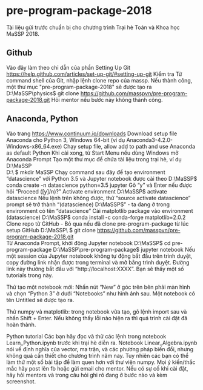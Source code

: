 # pre-program-package-2018
Tài liệu gửi trước chuẩn bị cho chương trình Trại hè Toán và Khoa học MaSSP 2018.
## Github
Vào đây làm theo chỉ dẫn của phần Setting Up Git https://help.github.com/articles/set-up-git/#setting-up-git
Kiểm tra
Từ command shell của Git, nhập lệnh clone repo của massp. Nếu thành công, một thư mục "pre-program-package-2018" sẽ được tạo ra
D:\MaSSP\physics\$ git clone https://github.com/masspvn/pre-program-package-2018.git 
Hỏi mentor nếu bước này không thành công.

## Anaconda, Python
Vào trang https://www.continuum.io/downloads 
Download setup file Anaconda cho Python 3, 
Windows 64-bit (ví dụ Anaconda3-4.2.0-Windows-x86_64.exe)
Chạy setup file, allow add to path and use Anaconda as default Python
Khi cài xong, từ Start Menu nếu dùng Windows mở Anaconda Prompt
Tạo một thư mục để chứa tài liệu trong trại hè, ví dụ D:\MaSSP\
D:\ $ mkdir MaSSP
Chạy command sau đây để tạo environment “datascience” với Python 3.5 và Jupyter notebook được cài theo
D:\MaSSP\$ conda create -n datascience python=3.5 jupyter
Gõ “y” và Enter nếu được hỏi “Proceed ([y]/n)?”
Activate environment
D:\MaSSP\$ activate datascience
Nếu lệnh trên không được, thử “source activate datascience”
prompt sẽ trở thành “(datascience) D:\MaSSP$” - ta đang ở trong environment có tên “datascience”
Cài matplotlib package vào environment
(datascience) D:\MaSSP$  conda install -c conda-forge matplotlib=2.0.2
Clone repo từ GitHub  - Bỏ qua nếu đã clone pre-program-package từ lúc setup GitHub
D:\MaSSP\ $ git clone https://github.com/masspvn/pre-program-package-2018.git  
Từ Anaconda Prompt, khởi động Jupyter notebook
D:\MaSSP$ cd pre-program-package
D:\MaSSP\pre-program-package$ jupyter notebook
Nếu một session của Jupyter notebook không tự động bắt đầu trên trình duyệt, copy đường link nhận được trong terminal và mở bằng trình duyệt. Đường link này thường bắt đầu với “http://localhost:XXXX”. Bạn sẽ thấy một số tutorials trong này.
	
Thử tạo một notebook mới: Nhấn nút “New” ở góc trên bên phải màn hình và chọn “Python 3” ở dưới “Notebooks” như hình ảnh sau. Một notebook có tên Untitled sẽ được tạo ra.
	
Thử numpy và matplotlib: trong notebook vừa tạo, gõ lệnh import sau và nhấn Shift + Enter. Nếu không thấy lỗi nào hiện ra thì quá trình cài đặt đã hoàn thành.

Python tutorial
Các bạn hãy đọc và thử các lệnh trong notebook Learn_Python.ipynb trước khi trại hè diễn ra. Notebook Linear_Algebra.ipynb nói về định nghĩa của vector, ma trận, và các phương pháp biến đổi, nhưng không quá cần thiết cho chương trình năm nay. Tuy nhiên các bạn có thể làm thử một số bài tập để làm quen hơn với thư viện numpy.
Mọi ý kiến/thắc mắc hãy post lên fb hoặc gửi email cho mentor.
Nếu có sự cố khi cài đặt, hãy hỏi mentors và trong câu hỏi ghi rõ đang ở bước nào và kèm screenshot.


